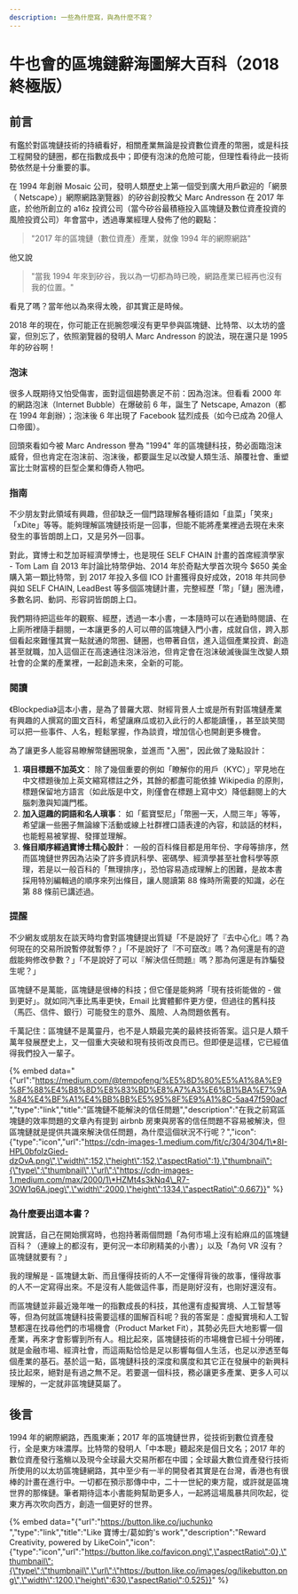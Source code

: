 ```yaml
---
description: 一些為什麼寫，與為什麼不寫？
---
```


# 牛也會的區塊鏈辭海圖解大百科（2018 終極版）

## 前言

有鑑於對區塊鏈技術的持續看好，相關產業無論是投資數位資產的幣圈，或是科技工程開發的鏈圈，都在指數成長中；即便有泡沫的危險可能，但理性看待此一技術勢依然是十分重要的事。

在 1994 年創辦 Mosaic 公司，發明人類歷史上第一個受到廣大用戶歡迎的「網景（ Netscape）」網際網路瀏覽器）的矽谷創投教父 Marc Andresson 在 2017 年底，於他所創立的 a16z 投資公司（當今矽谷最積極投入區塊鏈及數位資產投資的風險投資公司）年會當中，透過專業經理人發佈了他的觀點：

> "2017 年的區塊鏈（數位資產）產業，就像 1994 年的網際網路"

他又說

> "當我 1994 年來到矽谷，我以為一切都為時已晚，網路產業已經再也沒有我的位置。"

看見了嗎？當年他以為來得太晚，卻其實正是時候。

2018 年的現在，你可能正在扼腕怨嘆沒有更早參與區塊鏈、比特幣、以太坊的盛宴，但別忘了，依照瀏覽器的發明人 Marc Andresson 的說法，現在還只是 1995 年的矽谷啊！

### 泡沫

很多人既期待又怕受傷害，面對這個趨勢裹足不前：因為泡沫。但看看 2000 年的網路泡沫（Internet Bubble）在爆破前 6 年，誕生了 Netscape, Amazon（都在 1994 年創辦）；泡沫後 6 年出現了 Facebook 猛烈成長（如今已成為 20億人口帝國）。

回頭來看如今被 Marc Andresson 譽為 "1994" 年的區塊鏈科技，勢必面臨泡沫威脅，但也肯定在泡沫前、泡沫後，都要誕生足以改變人類生活、顛覆社會、重塑富比士財富榜的巨型企業和傳奇人物吧。

### 指南

不少朋友對此領域有興趣，但卻缺乏一個門路理解各種術語如「韭菜」「笑來」「xDite」等等。能夠理解區塊鏈技術是一回事，但能不能將產業裡過去現在未來發生的事皆朗朗上口，又是另外一回事。

對此，寶博士和芝加哥經濟學博士，也是現任 SELF CHAIN 計畫的首席經濟學家 -  Tom Lam 自 2013 年討論比特幣伊始、2014 年於奇點大學首次現今 $650 美金購入第一顆比特幣，到 2017 年投入多個 ICO 計畫獲得良好成效，2018 年共同參與如 SELF CHAIN, LeadBest 等多個區塊鏈計畫，完整經歷「幣」「鏈」圈洗禮，多數名詞、動詞、形容詞皆朗朗上口。

我們期待把這些年的觀察、經歷，透過一本小書，一本隨時可以在通勤時閱讀、在上廁所裡隨手翻閱，一本讓更多的人可以帶的區塊鏈入門小書，成就自信，跨入那個看起來難懂其實一點就通的幣圈、鏈圈，也帶著自信，進入這個產業投資、創造甚至就職，加入這個正在高速通往泡沫浴池，但肯定會在泡沫破滅後誕生改變人類社會的企業的產業裡，一起創造未來，全新的可能。

### 閱讀

《Blockpedia》這本小書，是為了普羅大眾、財經背景人士或是所有對區塊鏈產業有興趣的人撰寫的圖文百科，希望讓麻瓜或初入此行的人都能讀懂，，甚至談笑間可以把一些事件、人名，輕鬆掌握，作為談資，增加信心也開創更多機會。

為了讓更多人能容易瞭解幣鏈圈現象，並進而 "入圈"，因此做了幾點設計：

1. **項目標題不加英文**： 除了幾個重要的例如「瞭解你的用戶（KYC）」罕見地在中文標題後加上英文縮寫標註之外，其餘的都盡可能依據 Wikipedia 的原則，標題保留地方語言（如此版是中文，則僅會在標題上寫中文）降低翻閱上的大腦刺激與知識門檻。 
2. **加入逗趣的詞語和名人瑣事**： 如「藍寶堅尼」「幣圈一天，人間三年」等等，希望讓一些圈子無論線下活動或線上社群裡口語表達的內容，和談話的材料，也能輕易被掌握、發揮並理解。 
3. **條目順序經過寶博士精心設計**： 一般的百科條目都是用年份、字母等排序，然而區塊鏈世界因為沾染了許多資訊科學、密碼學、經濟學甚至社會科學等原理，若是以一般百科的「無理排序」，恐怕容易造成理解上的困難，是故本書採用特別編輯過的順序來列出條目，讓人閱讀第 88 條時所需要的知識，必在第 88 條前已講述過。

### 提醒

不少網友或朋友在談天時均會對區塊鏈提出質疑「不是說好了『去中心化』嗎？為何現在的交易所說暫停就暫停？」「不是說好了『不可竄改』嗎？為何還是有的遊戲能夠修改參數？」「不是說好了可以『解決信任問題』嗎？那為何還是有詐騙發生呢？」

區塊鏈不是萬能，區塊鏈是很棒的科技；但它僅是能夠將「現有技術能做的 - 做到更好」。就如同汽車比馬車更快，Email 比實體郵件更方便，但過往的舊科技（馬匹、信件、銀行）可能發生的意外、風險、人為問題依舊有。

千萬記住：區塊鏈不是萬靈丹，也不是人類最完美的最終技術答案。這只是人類千萬年發展歷史上，又一個重大突破和現有技術改良而已。但即便是這樣，它已經值得我們投入一輩子。

{% embed data="{\"url\":\"https://medium.com/@tempofeng/%E5%8D%80%E5%A1%8A%E9%8F%88%E4%B8%8D%E8%83%BD%E8%A7%A3%E6%B1%BA%E7%9A%84%E4%BF%A1%E4%BB%BB%E5%95%8F%E9%A1%8C-5aa47f590acf \",\"type\":\"link\",\"title\":\"區塊鏈不能解決的信任問題\",\"description\":\"在我之前寫區塊鏈的效率問題的文章內有提到 airbnb 房東與房客的信任問題不容易被解決，但區塊鏈就是提供共識來解決信任問題，為什麼這個狀況不行呢？\",\"icon\":{\"type\":\"icon\",\"url\":\"https://cdn-images-1.medium.com/fit/c/304/304/1\*8I-HPL0bfoIzGied-dzOvA.png\",\"width\":152,\"height\":152,\"aspectRatio\":1},\"thumbnail\":{\"type\":\"thumbnail\",\"url\":\"https://cdn-images-1.medium.com/max/2000/1\*HZMt4s3kNq4\_R7-3OW1q6A.jpeg\",\"width\":2000,\"height\":1334,\"aspectRatio\":0.667}}" %}

### 為什麼要出這本書？

說實話，自己在開始撰寫時，也抱持著兩個問題「為何市場上沒有給麻瓜的區塊鏈百科？（連線上的都沒有，更何況一本印刷精美的小書）」以及「為何 VR 沒有？區塊鏈就要有？」

我的理解是 - 區塊鏈太新、而且懂得技術的人不一定懂得背後的故事，懂得故事的人不一定寫得出來。不是沒有人能做這件事，而是剛好沒有，也剛好還沒有。

而區塊鏈並非最近幾年唯一的指數成長的科技，其他還有虛擬實境、人工智慧等等，但為何就區塊鏈科技需要這樣的圖解百科呢？我的答案是：虛擬實境和人工智慧都還在找尋他們的市場機會（Product Market Fit），其勢必先巨大地影響一個產業，再來才會影響到所有人。相比起來，區塊鏈技術的市場機會已經十分明確，就是金融市場、經濟社會，而這兩點恰恰是足以影響每個人生活，也足以滲透至每個產業的基石。基於這一點，區塊鏈科技的深度和廣度和其它正在發展中的新興科技比起來，絕對是有過之無不足。若要選一個科技，務必讓更多產業、更多人可以理解的，一定就非區塊鏈莫屬了。

## 後言

1994 年的網際網路，西風東漸；2017 年的區塊鏈世界，從技術到數位資產發行，全是東方味濃厚。比特幣的發明人「中本聰」聽起來是個日文名；2017 年的數位資產發行濫觴以及現今全球最大交易所都在中國；全球最大數位資產發行技術所使用的以太坊區塊鏈網路，其中至少有一半的開發者其實是在台灣，香港也有很棒的計畫在進行中。一切都在預示那傳中中，二十一世紀的東方龍，或許就是區塊世界的那條鏈。筆者期待這本小書能夠幫助更多人，一起將這場風暴共同吹起，從東方再次吹向西方，創造一個更好的世界。

{% embed data="{\"url\":\"https://button.like.co/juchunko \",\"type\":\"link\",\"title\":\"Like 寶博士/葛如鈞\'s work\",\"description\":\"Reward Creativity, powered by LikeCoin\",\"icon\":{\"type\":\"icon\",\"url\":\"https://button.like.co/favicon.png\",\"aspectRatio\":0},\"thumbnail\":{\"type\":\"thumbnail\",\"url\":\"https://button.like.co/images/og/likebutton.png\",\"width\":1200,\"height\":630,\"aspectRatio\":0.525}}" %}





